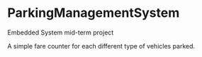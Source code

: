# ParkingManagementSystem
Embedded System mid-term project

A simple fare counter for each different type of vehicles parked.
